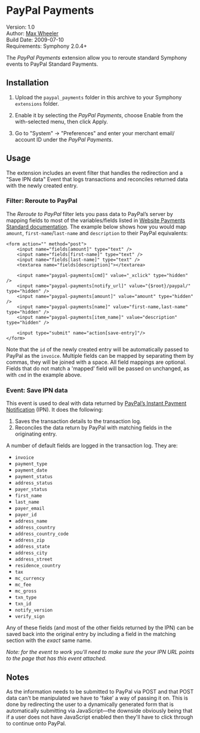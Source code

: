 # PayPal Payments #
 
Version: 1.0  
Author: [Max Wheeler](http://makenosound.com)  
Build Date: 2009-07-10  
Requirements: Symphony 2.0.4+

The *PayPal Payments* extension allow you to reroute standard Symphony events
to PayPal Standard Payments.

## Installation ##
 
1. Upload the `paypal_payments` folder in this archive to your Symphony
	 `extensions` folder.
 
2. Enable it by selecting the *PayPal Payments*, choose Enable from the
	 with-selected menu, then click Apply.
 
3. Go to "System" -> "Preferences" and enter your merchant email/ account ID
	 under the *PayPal Payments*.

## Usage ##

The extension includes an event filter that handles the redirection
and a "Save IPN data" Event that logs transactions and reconciles returned
data with the newly created entry.

### Filter: Reroute to PayPal ###

The *Reroute to PayPal* filter lets you pass data to PayPal’s server by mapping fields to most of the variables/fields listed in [Website Payments Standard documentation][1]. The example below shows how you would map `amount`, `first-name`/`last-name` and `description` to their PayPal equivalents:

	<form action="" method="post">
		<input name="fields[amount]" type="text" />
		<input name="fields[first-name]" type="text" />
		<input name="fields[last-name]" type="text" />
		<textarea name="fields[description]"></textarea>

		<input name="paypal-payments[cmd]" value="_xclick" type="hidden" />
		<input name="paypal-payments[notify_url]" value="{$root}/paypal/" type="hidden" />
		<input name="paypal-payments[amount]" value="amount" type="hidden" />
		<input name="paypal-payments[name]" value="first-name,last-name" type="hidden" />
		<input name="paypal-payments[item_name]" value="description" type="hidden" />
	
		<input type="submit" name="action[save-entry]"/>
	</form>

Note that the `id` of the newly created entry will be automatically passed to PayPal as the `invoice`. Multiple fields can be mapped by separating them by commas, they will be joined with a space. All field mappings are optional. Fields that do not match a 'mapped' field will be passed on unchanged, as with `cmd` in the example above.

### Event: Save IPN data ###

This event is used to deal with data returned by [PayPal’s Instant Payment Notification][2] (IPN). It does the following:</p>

1. Saves the transaction details to the transaction log.
2. Reconciles the data return by PayPal with matching fields in the originating entry.

A number of default fields are logged in the transaction log. They are:

* `invoice`
* `payment_type`
* `payment_date`
* `payment_status`
* `address_status`
* `payer_status`
* `first_name`
* `last_name`
* `payer_email`
* `payer_id`
* `address_name`
* `address_country`
* `address_country_code`
* `address_zip`
* `address_state`
* `address_city`
* `address_street`
* `residence_country`
* `tax`
* `mc_currency`
* `mc_fee`
* `mc_gross`
* `txn_type`
* `txn_id`
* `notify_version`
* `verify_sign`

Any of these fields (and most of the other fields returned by the IPN) can be saved back into the original entry by including a field in the matching section with the *exact* same name. 

*Note: for the event to work you'll need to make sure the your IPN URL points to the page that has this event attached.*

## Notes ##

As the information needs to be submitted to PayPal via POST and that POST data can't be manipulated we have to 'fake' a way of passing it on. This is done by redirecting the user to a dynamically generated form that is automatically submitting via JavaScript—the downside obviously being that if a user does not have JavaScript enabled then they'll have to click through to continue onto PayPal.

[1]: https://cms.paypal.com/us/cgi-bin/?cmd=_render-content&content_ID=developer/e_howto_html_Appx_websitestandard_htmlvariables
[2]: https://cms.paypal.com/cms_content/US/en_US/files/developer/IPNGuide.pdf